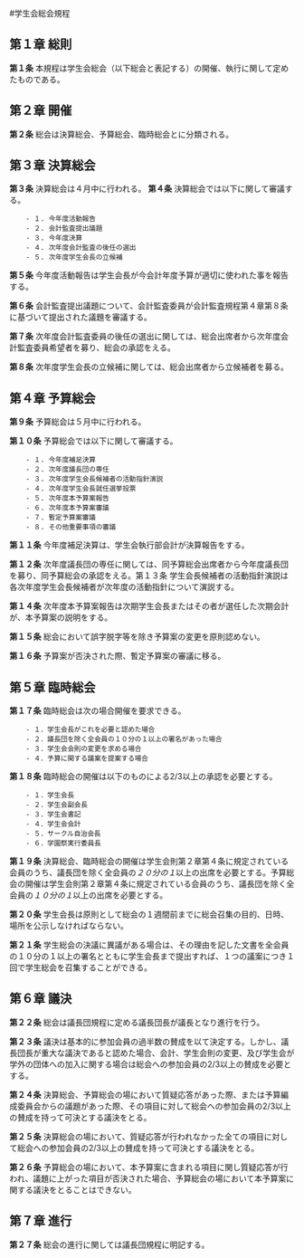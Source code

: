 ﻿#学生会総会規程
## 第１章 総則
__第１条__ 本規程は学生会総会（以下総会と表記する）の開催、執行に関して定めたものである。
## 第２章 開催
__第２条__ 総会は決算総会、予算総会、臨時総会とに分類される。
## 第３章 決算総会
__第３条__ 決算総会は４月中に行われる。
__第４条__ 決算総会では以下に関して審議する。

		- １. 今年度活動報告
		- ２. 会計監査提出議題
		- ３. 今年度決算
		- ４. 次年度会計監査の後任の選出
		- ５. 次年度学生会長の立候補

__第５条__ 今年度活動報告は学生会長が今会計年度予算が適切に使われた事を報告する。

__第６条__ 会計監査提出議題について、会計監査委員が会計監査規程第４章第８条に基づいて提出された議題を審議する。

__第７条__ 次年度会計監査委員の後任の選出に関しては、総会出席者から次年度会計監査委員希望者を募り、総会の承認をえる。

__第８条__ 次年度学生会長の立候補に関しては、総会出席者から立候補者を募る。

## 第４章 予算総会

__第９条__ 予算総会は５月中に行われる。

__第１０条__ 予算総会では以下に関して審議する。

		- １. 今年度補足決算
		- ２. 次年度議長団の専任
		- ３. 次年度学生会長候補者の活動指針演説
		- ４. 次年度学生会長就任選挙投票
		- ５. 次年度本予算案報告
		- ６. 次年度本予算案審議
		- ７. 暫定予算案審議
		- ８. その他重要事項の審議

__第１１条__ 今年度補足決算は、学生会執行部会計が決算報告をする。

__第１２条__ 次年度議長団の専任に関しては、同予算総会出席者から今年度議長団を募り、同予算総会の承認をえる。第１３条 学生会長候補者の活動指針演説は各次年度学生会長候補者が次年度の活動指針について演説する。
    
__第１４条__ 次年度本予算案報告は次期学生会長またはその者が選任した次期会計が、本予算案の説明をする。

__第１５条__ 総会において誤字脱字等を除き予算案の変更を原則認めない。

__第１６条__ 予算案が否決された際、暫定予算案の審議に移る。
## 第５章 臨時総会

__第１７条__ 臨時総会は次の場合開催を要求できる。

		- １．学生会長がこれを必要と認めた場合
		- ２．議長団を除く全会員の１０分の１以上の署名があった場合
		- ３．学生会会則の変更を求める場合
		- ４．予算に関する議案を提案する場合

__第１８条__ 臨時総会の開催は以下のものによる2/3以上の承認を必要とする。

		- １．学生会長
		- ２．学生会副会長
		- ３．学生会書記
		- ４．学生会会計
		- ５．サークル自治会長
		- ６．学園祭実行委員長

__第１９条__ 決算総会、臨時総会の開催は学生会則第２章第４条に規定されている会員のうち、議長団を除く全会員の*２０分の１*以上の出席を必要とする。予算総会の開催は学生会則第２章第４条に規定されている会員のうち、議長団を除く全会員の*１０分の１*以上の出席を必要とする。

__第２０条__ 学生会長は原則として総会の１週間前までに総会召集の目的、日時、場所を公示しなければならない。

__第２１条__ 学生総会の決議に異議がある場合は、その理由を記した文書を全会員の１０分の１以上の署名とともに学生会長まで提出すれば、１つの議案につき１回で学生総会を召集することができる。

## 第６章 議決

__第２２条__ 総会は議長団規程に定める議長団長が議長となり進行を行う。

__第２３条__ 議決は基本的に参加会員の過半数の賛成を以て決定する。しかし、議長団長が重大な議決であると認めた場合、会計、学生会則の変更、及び学生会が学外の団体への加入に関する場合は総会への参加会員の2/3以上の賛成を必要とする。

__第２４条__ 決算総会、予算総会の場において質疑応答があった際、または予算編成委員会からの議題があった際、その項目に対して総会への参加会員の2/3以上の賛成を持って可決とする議決をとる。

__第２５条__ 決算総会の場において、質疑応答が行われなかった全ての項目に対して総会への参加会員の2/3以上の賛成を持って可決とする議決をとる。

__第２６条__ 予算総会の場において、本予算案に含まれる項目に関し質疑応答が行われ、議題に上がった項目が否決された場合、予算総会の場において本予算案に関する議決をとることはできない。

## 第７章 進行

__第２７条__ 総会の進行に関しては議長団規程に明記する。